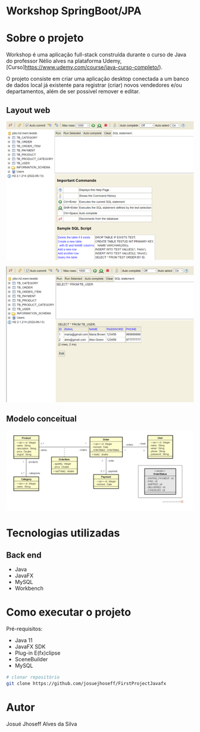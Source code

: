 # Workshop SpringBoot/JPA

# Sobre o projeto

Workshop é uma aplicação full-stack construída durante o curso de Java do professor Nélio alves na plataforma Udemy, [Curso]https://www.udemy.com/course/java-curso-completo/).

O projeto consiste em criar uma aplicação desktop conectada a um banco de dados local já existente para registrar (criar) novos vendedores e/ou departamentos, além de ser possivel remover e editar. 

## Layout web
![Web 1](https://github.com/josuejhoseff/Workshop-SpringBoot3-JPA/blob/master/assets/web1.png)

![Web 2](https://github.com/josuejhoseff/Workshop-SpringBoot3-JPA/blob/master/assets/web2.png)

## Modelo conceitual
![Modelo Conceitual](https://github.com/josuejhoseff/Workshop-SpringBoot3-JPA/blob/master/assets/ProjetoUML.PNG)

# Tecnologias utilizadas
## Back end
- Java
- JavaFX
- MySQL
- Workbench

# Como executar o projeto

Pré-requisitos:
- Java 11
- JavaFX SDK
- Plug-in E(fx)clipse
- SceneBuilder
- MySQL


```bash
# clonar repositório
git clone https://github.com/josuejhoseff/FirstProjectJavafx

```

# Autor

Josué Jhoseff Alves da Silva
